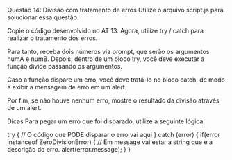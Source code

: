 Questão 14: Divisão com tratamento de erros
Utilize o arquivo script.js para solucionar essa questão.

Copie o código desenvolvido no AT 13. Agora, utilize try / catch para realizar o tratamento dos erros.

Para tanto, receba dois números via prompt, que serão os argumentos numA e numB. Depois, dentro de um bloco try, você deve executar a função divide passando os argumentos.

Caso a função dispare um erro, você deve tratá-lo no bloco catch, de modo a exibir a mensagem de erro em um alert.

Por fim, se não houve nenhum erro, mostre o resultado da divisão através de um alert.

Dicas
Para pegar um erro que foi disparado, utilize a seguinte lógica:

try {
// O código que PODE disparar o erro vai aqui
} catch (error) {
if(error instanceof ZeroDivisionError) {
// Em message vai estar a string que é a descrição do erro.
alert(error.message);
}
}
